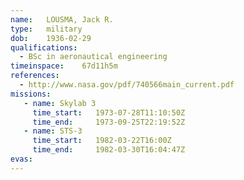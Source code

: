 ```yaml
---
name:	LOUSMA, Jack R.
type:	military
dob:	1936-02-29
qualifications:
  - BSc in aeronautical engineering
timeinspace:	67d11h5m
references:
  - http://www.nasa.gov/pdf/740566main_current.pdf
missions:
   - name: Skylab 3
     time_start:   1973-07-28T11:10:50Z
     time_end:     1973-09-25T22:19:52Z
   - name: STS-3
     time_start:   1982-03-22T16:00Z
     time_end:     1982-03-30T16:04:47Z
evas:
---
```

